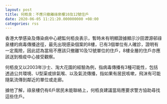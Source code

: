 ```yaml
---
layout: post
title: 何栢良：不應只撤離祿泉樓10及12號住戶
date: 2020-06-05 11:21:20.000000000 +08:00
categories: rss
---
```


香港大學感染及傳染病中心總監何栢良表示，暫時未有明顯證據顯示沙田瀝源邨祿泉樓的病毒傳播途徑，最先出現感染個案的8樓，已有3個單位有人確診，證明有一定風險，因此認為當局不應該只撤離10及12號單位的住戶，8樓全層的住戶亦應該送到檢疫中心接受觀察。

何栢良又以2003年沙士、淘大花園的經驗為例，指病毒傳播有3種可能性，包括透過公共環境、U型渠或排氣喉、以及氣流傳播，指如果有居民咳嗽，飛沫有可能隨氣流傳到鄰近的單位或走廊。

據他了解，祿泉樓仍有6戶居民未能聯絡上，何栢良建議當局應要求警方協助尋找這些住戶。
